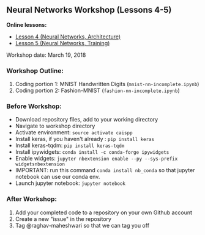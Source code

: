 ## Neural Networks Workshop (Lessons 4-5)

**Online lessons:** 
* [Lesson 4 (Neural Networks, Architecture)](http://caisplusplus.usc.edu/blog/curriculum/lesson4)
* [Lesson 5 (Neural Networks, Training)](http://caisplusplus.usc.edu/blog/curriculum/lesson5)

Workshop date: March 19, 2018

### Workshop Outline:
1. Coding portion 1: MNIST Handwritten Digits (`mnist-nn-incomplete.ipynb`)
2. Coding portion 2: Fashion-MNIST (`fashion-nn-incomplete.ipynb`)

### Before Workshop:
* Download repository files, add to your working directory
* Navigate to workshop directory
* Activate environment: `source activate caispp`
* Install keras, if you haven't already : `pip install keras`
* Install keras-tqdm: `pip install keras-tqdm`
* Install ipywidgets: `conda install -c conda-forge ipywidgets`
* Enable widgets: `jupyter nbextension enable --py --sys-prefix widgetsnbextension`
* IMPORTANT: run this command `conda install nb_conda` so that jupyter notebook can use our conda env.
* Launch jupyter notebook: `jupyter notebook`

### After Workshop:
1. Add your completed code to a repository on your own Github account
2. Create a new "issue" in the repository
2. Tag @raghav-maheshwari so that we can tag you off